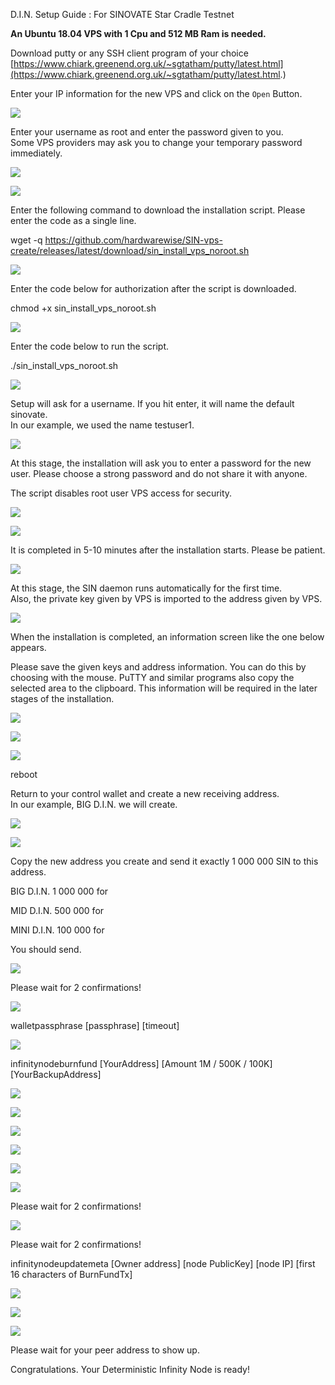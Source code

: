 
D.I.N. Setup Guide : For SINOVATE Star Cradle Testnet

**An Ubuntu 18.04 VPS with 1 Cpu and  512 MB Ram is needed.**
  

Download putty or any SSH client program of your choice [https://www.chiark.greenend.org.uk/~sgtatham/putty/latest.html](https://www.chiark.greenend.org.uk/~sgtatham/putty/latest.html.)

  

Enter your IP information for the new VPS and click on the `` Open `` Button.

  

![](https://lh3.googleusercontent.com/IE_vYDIEvnK6jfShZ7Vunke7cxwzPyBQDZebD3WF7B8D367gycEusFnxiVBRF91eFpib-LFhx8tsg2BQjP3sUBBg2bz40RjGxIRBRnusRtN3XawkCNa-GQpEa8oONEalFvM3Qumn)

  

Enter your username as root and enter the password given to you.  
Some VPS providers may ask you to change your temporary password immediately.

![](https://lh4.googleusercontent.com/vlShobe_0C-5xj1pQnyvnGPOd4D67X2DlQRvjtxE7ful4BnpphBosNdSDWRIkA1fn3HAGRfKbGLS2DJRKxMtUJQOsNt2vHR3ik3uVdhxpALsyRGIGTEnn4ViKSns8rIx5MsuemvU)

  
  
  
  

![](https://lh5.googleusercontent.com/JfPUiLtMpliPotEHTCjxP9qnxyj5-TszcLSqBEapuwRWLoMiE1RCth19b8a5pBVI2nrQNrXJFfasZUAY5P_hynlj-PxD8im_kLRIQTLjvjhOdd4j5Mp55GDAk2S7fWEw4JTC7aHq)

  
  
  
  

Enter the following command to download the installation script. Please enter the code as a single line.

wget -q https://github.com/hardwarewise/SIN-vps-create/releases/latest/download/sin_install_vps_noroot.sh

  
  

  
  

![](https://lh3.googleusercontent.com/i8Wz7_qwEdZxJuPTndrqcIITiqTWeLlaturarpwg9hTHyX6uub8zfSLk-FPPqsLBa8qiXbWBcudY_qN7UIoqCD7OAUMlk4r9_NIb5xJh2IV82EKq6YmzAd78_W_N5jdf9-UvltDr)

  
  

Enter the code below for authorization after the script is downloaded.

  

chmod +x  sin_install_vps_noroot.sh

  
  

![](https://lh6.googleusercontent.com/zjb64EVEblj8zHcZvc9EreMDyOqpKkJWp1gNGHOE-AbaA6joFiTdEyGhX1AKtDXCz9l3YVs91fYcTBopl8k5Q_fiWVZpFpvjyfv89PcaXgGJ1p1M9c0qydsRmBcPEA6m0nk7m9rx)

  
  

Enter the code below to run the script.

  
  

./sin_install_vps_noroot.sh

  
  
  

![](https://lh6.googleusercontent.com/cUpXUDC74S3Az0OqRxO3lajuYlMUpUROjDw-EtZDVxte1N8XPwVMJVbIiPpZ1Sde0P45pxXcG1Yyo-gO6Uro_Qeoe95pq04WPRtdGIiVasxx5k80ZEpzL1Y4y6R-BLdE0UCmY8vE)

Setup will ask for a username. If you hit enter, it will name the default sinovate.  
In our example, we used the name testuser1.

  

![](https://lh4.googleusercontent.com/CBmhWTL98vX4hl2W5ToyEM5XhisbOttfdX3nQFMd6zgbkjPLxgYcapedC2bWHfyLAV9lgyKxI9C-nuzSFwXaBZBiaobbf53VPRYkkfnXiHOmDeRYU6iW2jHppQsiDUl0ZDvl_Ufu)

  
At this stage, the installation will ask you to enter a password for the new user. Please choose a strong password and do not share it with anyone.  
  
The script disables root user VPS access for security.

  

![](https://lh5.googleusercontent.com/1DYyM9XutnrpEN1brhbZhC58ncumEunkdWpQFuFTMVQ_dLu3jmok6VOfifcwT5lFJvk0L8-6AIoHRWfq5dAN4ffQq9YcpEieMLq0VSFt30tR0rzHkO7_DkdKih_ULy8ovQAO6c5y)

  

![](https://lh3.googleusercontent.com/hSXi1G6pwxgos6u7kmEhoFUORBE_6EQHnQsaZUIn6pvRGJCOsJVGe8YmFzI2vMryyG7bAco2wRqj069gkWoJL1JMXfh1xSHXrSWG1QeUydpaTU8VEnHAmD40lMBEyy-JPTFsFgmo)  
  
It is completed in 5-10 minutes after the installation starts. Please be patient.

  

![](https://lh6.googleusercontent.com/5ojbTwMOVqLszlVEI2Xl5gR7k52DVKIdTmdLwQvT1RaTTkm0slXwA6w2CfZUMJ-V8UBoPZTNEQ6ICM8hwHWbZ4McHkF9tArRapdSJg0Q-On-tVIaWaY7YQNq37S1NF4MNtOH8dui)

  
  
  
  
  
  
  
  

At this stage, the SIN daemon runs automatically for the first time.  
Also, the private key given by VPS is imported to the address given by VPS.

![](https://lh4.googleusercontent.com/KZw4L5Z8xd7jFE9PUkk0XX-uQOzf5GgyjmxkJ7wGtuTBTMRmxUhLzQ9UyK5WLAtsmpKsBSO0w5UD9xFWeIdRX3UgwH7ddxCiYi0qSLg874mXqgjY2yPDcglEdxC6n628-wiTQ4WS)

  
When the installation is completed, an information screen like the one below appears.  
  
Please save the given keys and address information. You can do this by choosing with the mouse. PuTTY and similar programs also copy the selected area to the clipboard. This information will be required in the later stages of the installation.

  

![](https://lh5.googleusercontent.com/F_aurcOEBKQvoVHgJAJuDmkNGAVgq1VIBRLrEIaq53TU0mrI3c7T4FM0MVF7vLhht-rzdcFXCD7dB_X68fRDrHZRowmSocYqlcj53job2hU02FnMtj9kwKfxrSwM9qnkOhKUYzYD)

![](https://lh4.googleusercontent.com/4xlU3ZQrgIJHc1wOt4yhAlgBbqcK8NLrvwD3EKjbLc0xAXQ6e1XSuJAfymyXKKfnwfonywR0iVAUh6HC5lC-oY6c0X6T0x3vYNa-PGFkp40ImVewRZxZZ17_ZCrBzbyuRN62qi80)

  
  
  

![](https://lh4.googleusercontent.com/VtXV5A4V3S5ScoO2jdbsP_AqTXrnXcJ7Z_xJX0P6oEQ86rGfdOx6IZSKOgQ9dPnwgdO_EJk7v4E-N0Qw2sSaWuT0qjPY-yVvFot55_w0xA5aTZC7pZEha1kc7RckbITdMRqi9qh1)

  

reboot

  
  

Return to your control wallet and create a new receiving address.  
In our example, BIG D.I.N. we will create.

  

![](https://lh4.googleusercontent.com/Ez_HbBZAoLN0ZeodFVdN9_v8OpHpUPEGSVFsQUdoX2hCQM8XxYg2Ing_19QBPMD_TfOlg3oHzNRIqLAtC6CllbxhBmHPR4WNPESEgDDMkK7TvxsU9yZof3v9v_gLDyzP4zQ8UQhw)

  

![](https://lh4.googleusercontent.com/VZjeoQuGmoF72vwMTljy3TJQUVtEC9upj-mblc9ZIjpnlRBiJnLto1URof5uKttyIHTgStNA6-sY6TcpKvdsSMaqezn7eU5GQXE1PPRx9Nx5dQN5ZHmd4auSMKoME3nR2IeThnc8)

  

Copy the new address you create and send it exactly 1 000 000 SIN to this address.  
  
BIG D.I.N. 1 000 000 for

MID D.I.N. 500 000 for

MINI D.I.N. 100 000 for

You should send.

  
  

![](https://lh4.googleusercontent.com/1kmD68GdwNwGUPieLK-94xDeEW6dt3ImKib0ZdL09sl-9F0jjzUecQG2kWYpQn2kJQ-kbAv-LuhizKjYzWJOfl6aRhthQc-LMwHQ-1WL6C8cixVGjgazI5ncqSZwyxXTp8T_ef5d)

  

Please wait for 2 confirmations!

  
  
  
  

![](https://lh4.googleusercontent.com/7c-j71N5XCcdpRGD8He_pnQGlVN8wVWKJjoYqu05ymMYU1mgKdL9RsWEPaKXCf5j2lnN6Z76LBEcOaRVMVteQ-tttScfvd6eNKM1yBjbOqZoqZaXZ2aABW9GUCFug-1_G0sNpUwD)

  

walletpassphrase [passphrase] [timeout]

  

![](https://lh3.googleusercontent.com/nWW7RtXnYJahewiiHVsnec3IRQg2otk8hzLS2PYKXIbH-eLrSyAyHdUbkmGHUSBtl7Zq1FCbqsfdvczMuoPtdd4K6VxMrumtQ6gCiIILwJ4ALkQ6Jt9TId6G4o6dAxWUrNpmr0BV)

  
  
  
  
  

infinitynodeburnfund [YourAddress] [Amount 1M / 500K / 100K] [YourBackupAddress]

  

![](https://lh3.googleusercontent.com/ziXM81BBEJm5UNE616GVJp97yphj6OWUAH-cAK-jHPOLtBPtVngkg2RMkU6Gj43d6Sma45akLybz-2rB4XMBSTgOuz6C5iOJ0keP38DCIZefnH1T-1d9sv2nUs5wL6WyP2H0HcWf)

  

![](https://lh5.googleusercontent.com/xDTY2qdwg4YNusxTaJCdZ9uYw_H9tgwYAegtdZMbtxt3a5jz_Sm7MkX2H7uGMxwOixx-GSROEOsrc6QFLtsLG-MbZ-xhNurG5Ku5mbR09Ur2xXZRbEUppwICbBqif6yKmLgHingX)

  

![](https://lh4.googleusercontent.com/kRDvCICKRA45NxYBbhPbIE7bJ92FxokmqN1ysXxiBnC3poPYPRWihfcPRAbUFzb1U22Pp_OjsDwuHGeHS8HJJLo5Z4cv8sKYQ8wbgaYxqleVbWs-tceMqYYWlgA_hmP9yJzSltS2)

  

![](https://lh4.googleusercontent.com/PrFINr0C-L-exsHOVWgfoYyL-7XzYm8rfNnmNVQnpclbu30xOX3DYQaEeO6UkDm-L2c6BkJpUpnVjQPtwVVgnl0VuL3h09vGcWVQ_3qjW_2unHNLRU2Dj5gwh6AS6Mjr5_hAHtWc)

  
![](https://lh4.googleusercontent.com/Vuqd-GPkg2eF17ZjjBulGVRtiuLs9QFIjspeurUai6HxlQHTboTwXfEeTJ5VhFgWDd8SLIIgHI3dOh1xzxNTBHKZe3nCc9uxXHCr0EuWKujk-g4Y3qiDG8r8Na1ZQ0REk_MNmsHP)

  
  

![](https://lh3.googleusercontent.com/7ntvMjgCOelzwj3UFkSlPJEUyEBkR-hYLgWlIW0uJwZMQ57_iFzL4KGo1lM6cYHGzSe6xYwlnGEp-EMCBsVvd7T5T1b8z4lwv5aepYdYSBjsW_MT7UWWyNQXyoywmLaUm43wTTUm)

  

Please wait for 2 confirmations!


![](https://lh6.googleusercontent.com/G4y7C56FSZ0tjlengyamwLSxJEP9Qd3miy_oJ4DmxmlR79NbCRfCMID88zCOqRHm1cQ2yZ_wk86qVMFDkl0nWXWDUP7zmvtP1p4uyYpjEinJq8JlVlPEPF-_rtbxF7t5N5zQHFES)
  

Please wait for 2 confirmations!

  
  

infinitynodeupdatemeta [Owner address] [node PublicKey] [node IP] [first 16 characters of BurnFundTx]

  

![](https://lh5.googleusercontent.com/kVl_Xf6DoFAMYHBFpWxfWP20Ff3eXVo7gobwSDD6QvQnxSJKtHQOCzal6VZ3-JbGWiVdEz5fOBjJiZ9-ZtBC0ri5bgwGw8zhuJY6Y5a0stv7XJLa6MIc_Jx8uy-31g8rqDbLOQmx)

![](https://lh4.googleusercontent.com/Uj_Ai81h0KrKMP03WiYqepdxBbb67GreIu93ZtsFsOHk82dH4s1A5omtMqZvq6ywbQuUheDAhZCxtt0yTNTJJpc6jB2ehVT5uEsyQaySA6NT0FRT4N56zfsP_JsfmJZ8KHtPVSEv)  
  
![](https://lh3.googleusercontent.com/G1SJ9fWetyv2x7hBYXWIf5UTPODdVgY4G95UhIMkETZAVWD_e5XtqNcL_7vFBib4OazyeHqe_Sph9T6O2FmZGD86CPzwAIWFIkmYE__hPIdtVWK23CVHlKQaU6wzTmfTn3wsClUk)

Please wait for your peer address to show up.

  
  

Congratulations. Your Deterministic Infinity Node is ready!

